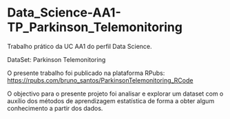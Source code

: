 # Data_Science-AA1-TP_Parkinson_Telemonitoring
Trabalho prático da UC AA1 do perfil Data Science. 

DataSet: Parkinson Telemonitoring

O presente trabalho foi publicado na plataforma RPubs: https://rpubs.com/bruno_santos/ParkinsonTelemonitoring_RCode

O objectivo para o presente projeto foi analisar e explorar um dataset com o auxílio dos
métodos de aprendizagem estatística de forma a obter algum conhecimento a partir dos dados.
